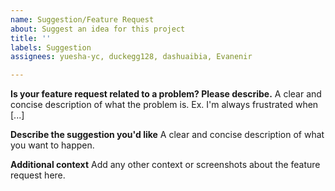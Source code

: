 ```yaml
---
name: Suggestion/Feature Request
about: Suggest an idea for this project
title: ''
labels: Suggestion
assignees: yuesha-yc, duckegg128, dashuaibia, Evanenir

---
```


**Is your feature request related to a problem? Please describe.**
A clear and concise description of what the problem is. Ex. I'm always frustrated when [...]

**Describe the suggestion you'd like**
A clear and concise description of what you want to happen.

**Additional context**
Add any other context or screenshots about the feature request here.
